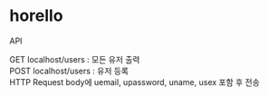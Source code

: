 # horello
  
API   
  
GET localhost/users : 모든 유저 출력  
POST localhost/users : 유저 등록  
HTTP Request body에 uemail, upassword, uname, usex 포함 후 전송  
